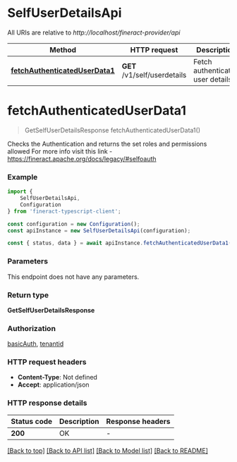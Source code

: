 # SelfUserDetailsApi

All URIs are relative to *http://localhost/fineract-provider/api*

|Method | HTTP request | Description|
|------------- | ------------- | -------------|
|[**fetchAuthenticatedUserData1**](#fetchauthenticateduserdata1) | **GET** /v1/self/userdetails | Fetch authenticated user details|

# **fetchAuthenticatedUserData1**
> GetSelfUserDetailsResponse fetchAuthenticatedUserData1()

Checks the Authentication and returns the set roles and permissions allowed  For more info visit this link - https://fineract.apache.org/docs/legacy/#selfoauth

### Example

```typescript
import {
    SelfUserDetailsApi,
    Configuration
} from 'fineract-typescript-client';

const configuration = new Configuration();
const apiInstance = new SelfUserDetailsApi(configuration);

const { status, data } = await apiInstance.fetchAuthenticatedUserData1();
```

### Parameters
This endpoint does not have any parameters.


### Return type

**GetSelfUserDetailsResponse**

### Authorization

[basicAuth](../README.md#basicAuth), [tenantid](../README.md#tenantid)

### HTTP request headers

 - **Content-Type**: Not defined
 - **Accept**: application/json


### HTTP response details
| Status code | Description | Response headers |
|-------------|-------------|------------------|
|**200** | OK |  -  |

[[Back to top]](#) [[Back to API list]](../README.md#documentation-for-api-endpoints) [[Back to Model list]](../README.md#documentation-for-models) [[Back to README]](../README.md)

